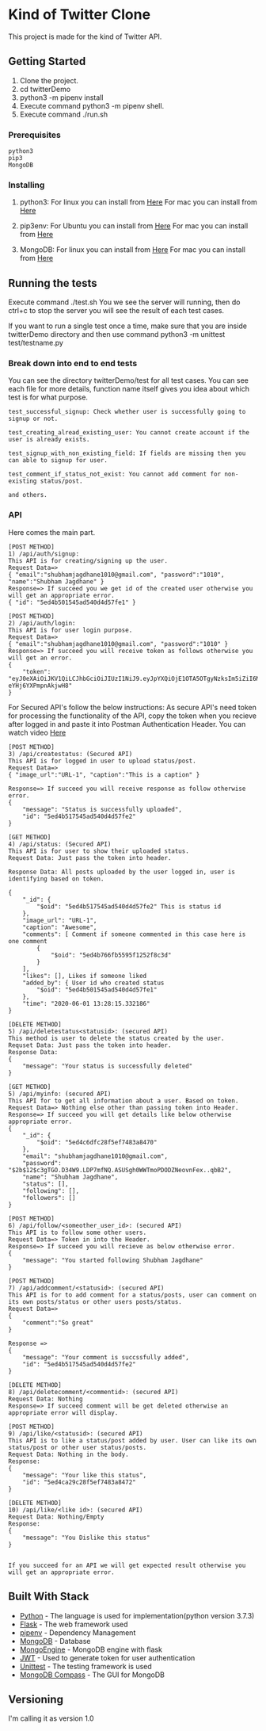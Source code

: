 # Kind of Twitter Clone

This project is made for the kind of Twitter API.

## Getting Started

1. Clone the project.
2. cd twitterDemo
3. python3 -m pipenv install
4. Execute command python3 -m pipenv shell.
5. Execute command ./run.sh


### Prerequisites

```
python3
pip3
MongoDB

```

### Installing

1) python3:
For linux you can install from [Here](https://docs.python-guide.org/starting/install3/linux/)
For mac you can install from [Here](https://docs.python-guide.org/starting/install3/osx/)

2) pip3env:
For Ubuntu you can install from [Here](https://linuxize.com/post/how-to-install-pip-on-ubuntu-18.04/)
For mac you can install from [Here](https://evansdianga.com/install-pip-osx/)

3) MongoDB:
For linux you can install from [Here](https://docs.mongodb.com/manual/administration/install-on-linux/)
For mac you can install from [Here](https://docs.mongodb.com/manual/tutorial/install-mongodb-on-os-x/)

## Running the tests

Execute command ./test.sh
You we see the server will running, then do ctrl+c to stop the server you will see the result of each test cases.

If you want to run a single test once a time, make sure that you are inside twitterDemo directory and then use command python3 -m unittest test/testname.py

### Break down into end to end tests
You can see the directory twitterDemo/test for all test cases.
You can see each file for more details, function name itself gives you idea about which test is for what purpose.

```
test_successful_signup: Check whether user is successfully going to signup or not.

test_creating_alread_existing_user: You cannot create account if the user is already exists.

test_signup_with_non_existing_field: If fields are missing then you can able to signup for user.

test_comment_if_status_not_exist: You cannot add comment for non-existing status/post.

and others.

```

### API

Here comes the main part.

```
[POST METHOD]
1) /api/auth/signup: 
This API is for creating/signing up the user.
Request Data=> 
{ "email":"shubhamjagdhane1010@gmail.com", "password":"1010", "name":"Shubham Jagdhane" }
Response=> If succeed you we get id of the created user otherwise you will get an appropriate error.
{ "id": "5ed4b501545ad540d4d57fe1" }

[POST METHOD]
2) /api/auth/login:
This API is for user login purpose.
Request Data=>
{ "email":"shubhamjagdhane1010@gmail.com", "password":"1010" }
Response=> If succeed you will receive token as follows otherwise you will get an error.
{
    "token": "eyJ0eXAiOiJKV1QiLCJhbGciOiJIUzI1NiJ9.eyJpYXQiOjE1OTA5OTgyNzksIm5iZiI6MTU5MDk5ODI3OSwianRpIjoiMWVjZjIzMWUtNGNjMy00ZTY5LTk3MTAtZDY3Y2JhMDMwNmI4IiwiZXhwIjoxNTkxNjAzMDc5LCJpZGVudGl0eSI6IjVlZDRiNTAxNTQ1YWQ1NDBkNGQ1N2ZlMSIsImZyZXNoIjpmYWxzZSwidHlwZSI6ImFjY2VzcyJ9.Uugs7RDBPWpzg9Yqgrse0f_iU-eYHj6YXPmpnAkjwH8"
}
```
For Secured API's follow the below instructions:
As secure API's  need token for processing the functionality of the API, copy the token when you recieve after logged in and paste it into Postman Authentication Header. You can watch video [Here](https://www.youtube.com/watch?v=LKveAwao9HA)

```
[POST METHOD]
3) /api/createstatus: (Secured API)
This API is for logged in user to upload status/post.
Request Data=>
{ "image_url":"URL-1", "caption":"This is a caption" }

Response=> If succeed you will receive response as follow otherwise error.
{
    "message": "Status is successfully uploaded",
    "id": "5ed4b517545ad540d4d57fe2"
}

[GET METHOD]
4) /api/status: (Secured API)
This API is for user to show their uploaded status.
Request Data: Just pass the token into header.

Response Data: All posts uploaded by the user logged in, user is identifying based on token.

{
    "_id": {
        "$oid": "5ed4b517545ad540d4d57fe2" This is status id 
    },
    "image_url": "URL-1",
    "caption": "Awesome",
    "comments": [ Comment if someone commented in this case here is one comment
        {
            "$oid": "5ed4b766fb5595f1252f8c3d" 
        }
    ],
    "likes": [], Likes if someone liked
    "added_by": { User id who created status
        "$oid": "5ed4b501545ad540d4d57fe1"
    },
    "time": "2020-06-01 13:28:15.332186"
}

[DELETE METHOD]
5) /api/deletestatus<statusid>: (secured API)
This method is user to delete the status created by the user.
Requset Data: Just pass the token into header.
Response Data:
{
    "message": "Your status is successfully deleted"
}

[GET METHOD]
5) /api/myinfo: (secured API)
This API for to get all information about a user. Based on token.
Request Data=> Nothing else other than passing token into Header.
Response=> If succeed you will get details like below otherwise appropriate error.
{
    "_id": {
        "$oid": "5ed4c6dfc28f5ef7483a8470"
    },
    "email": "shubhamjagdhane1010@gmail.com",
    "password": "$2b$12$c3gTGO.D34W9.LDP7mfNQ.ASUSgh0WWTmoPDODZNeovnFex..qbB2",
    "name": "Shubham Jagdhane",
    "status": [],
    "following": [],
    "followers": []
}

[POST METHOD]
6) /api/follow/<someother_user_id>: (secured API)
This API is to follow some other users.
Request Data=> Token in into the Header.
Response=> If succeed you will recieve as below otherwise error.
{
    "message": "You started following Shubham Jagdhane"
}

[POST METHOD]
7) /api/addcomment/<statusid>: (secured API)
This API is for to add comment for a status/posts, user can comment on its own posts/status or other users posts/status.
Request Data=> 
{
	"comment":"So great"
}

Response => 
{
    "message": "Your comment is succssfully added",
    "id": "5ed4b517545ad540d4d57fe2"
}

[DELETE METHOD]
8) /api/deletecomment/<commentid>: (secured API)
Request Data: Nothing
Response=> If succeed comment will be get deleted otherwise an appropriate error will display.

[POST METHOD]
9) /api/like/<statusid>: (secured API)
This API is to like a status/post added by user. User can like its own status/post or other user status/posts.
Request Data: Nothing in the body.
Response: 
{
    "message": "Your like this status",
    "id": "5ed4ca29c28f5ef7483a8472"
}

[DELETE METHOD]
10) /api/like/<like id>: (secured API)
Request Data: Nothing/Empty
Response: 
{
    "message": "You Dislike this status"
}


If you succeed for an API we will get expected result otherwise you will get an appropriate error.
```


## Built With Stack

* [Python](https://www.python.org/) - The language is used for implementation(python version 3.7.3)
* [Flask](https://flask.palletsprojects.com/en/1.1.x/) - The web framework used
* [pipenv](https://pypi.org/project/pipenv/) - Dependency Management
* [MongoDB](https://www.mongodb.com/) - Database
* [MongoEngine](http://docs.mongoengine.org/projects/flask-mongoengine/en/latest/) - MongoDB engine with flask
* [JWT](https://jwt.io/) - Used to generate token for user authentication
* [Unittest](https://docs.python.org/2/library/unittest.html) - The testing framework is used
* [MongoDB Compass](https://docs.mongodb.com/compass/master/install/) - The GUI for MongoDB

## Versioning
I'm calling it as version 1.0

